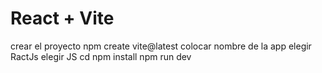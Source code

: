 # React + Vite

crear el proyecto npm create vite@latest
colocar nombre de la app
elegir RactJs
elegir JS
cd <nombren de la app >
npm install 
npm run dev



